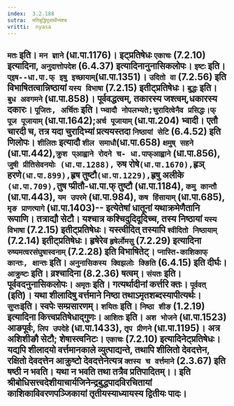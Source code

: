 ```yaml
---
index:  3.2.188
sutra:  मतिबुद्धिपूजार्थेभ्यश्च
vritti:  nyasa
---
```


`मतः` इति। `मन ज्ञाने` (धा.पा.1176)। इट्प्रतिषेधः `एकाचः` (7.2.10) इत्यादिना, `अनुदात्तोपदेश` (6.4.37) इत्यादिनानुनासिकलोपः। `इष्टः` इति। `प्इष--धा.पा.फ् इषु इच्छायाम्`(धा.पा.1351)। `उदितो वा` (7.2.56) इति विभाषितत्वान्निष्ठायां `यस्य विभाषा` (7.2.15) इतीट्प्रतिषेधः। `बुद्धः` इति। `बुध अवगमने` (धा.पा.858)। पूर्ववद्धत्वम्, तकारस्य जश्त्वम्,धकारस्य दकारः। `पूजितः, अर्चितः` इति। `प्भ्वादौ नोपलभ्यते;चुरादित्वेनैव प्रसिद्धः।फ् पूज पूजायाम्` (धा.पा.1642);`अर्च पूजायाम्` (धा.पा.204) भ्वादी। एतौ चारदी च, तत्र यदा चुरादिभ्यां प्रत्ययस्तदा `निष्ठायां सेटि` (6.4.52) इति णिलोपः।
`शीलितः` इत्यादौ `शील समाधौ`(धा.पा.658) `क्षमुष् सहने` (धा.पा.442),`क्रुश प्आह्वाने रोदने च- धा.पाफ्आह्वाने` (धा.पा.856), `जुषी प्रीतिसेवनयोः (धा.पा.1288),` रुष रोषे` (धा.पा.1670), `हृञ् हरणे` (धा.पा.899), `हृष तुष्टौ` (धा.पा.1229), `हृषु अलीके` (धा.पा.709),`तुष प्प्रीतौ-धा.पा.फ् तुष्टौ (धा.पा.1184), `कमु कान्तौ` (धा.पा.443), `यम उपरमे` (धा.पा.984), `कष हिंसायाम्` (धा.पा.685), `मृङ प्राणत्यागे` (धा.पा.1403)-- इत्येतेषां धातूनां यथाक्रमेणैतानि रूपाणि। तत्राद्यौ सेटौ। यश्चात्र कश्चिदुदिदूदिच्च, तस्य निष्ठायां `यस्य विभाषा` (7.2.15) इतीट्प्रतिषेधः। यस्त्वीदित् तस्यापि `श्वीदितो निष्ठायाम्` (7.2.14) इतीट्प्रतिषेधः। हृषेरेव `हृषेर्लोमसु` (7.2.29) इत्यादिना `रुष्यमत्वरसंघुषास्वनाम्` (7.2.28) इति विभाषितेट्। `प्नास्ति-काशिकाफ् कान्तः, क्षान्तः` इति। `अनुनासिकस्य क्विझलोः क्ङिति` (6.4.15) इति दीर्घः। `आक्रुष्टः` इति। व्रश्चादिना (8.2.36) षत्वम्। `संयतः` इति। पूर्ववदनुनासिकलोपः। `अमृतः` इति। गत्यर्थादीनां कर्त्तरि क्तः। `पूर्ववत्` (इति)। यथा शीलादिषु वर्त्तमाने निष्ठा तथाऽमृतशब्दस्यापीत्यर्थः।
`सुप्तः`इति। स्वपेः सम्प्रसारणम्। `शयितः` इति। `निष्ठा शीङ` (1.2.19) इत्यादिना कित्त्वप्रतिषेधाद्गुणः। `आशितः` इति। `अश भोजने` (धा.पा.1523) आङपूर्वः, `लिप उपदेहे` (धा.पा.1433), `तृप प्रीणने` (धा.पा.1195)। अत्र अशिशीङौ सेटौ; शेषास्त्वनिटः। `एकाचः` (7.2.10) इत्यादिनेट्प्रतिषेधः। यद्यपि शीलादयो वर्त्तमानकाले व्युत्पाद्यन्ते, तथापि शीलितो देवदत्तेन, रक्षितो देवदत्तेन आक्रुष्टो देवदत्तेनेत्यत्र `क्तस्य च वर्त्तमाने` (2.3.67) इति षष्ठी न भवति। यथा न भवति तथा तत्रैव प्रतिपादितम्।।
इति श्रीबोधिसत्त्वदेशीयाचार्यजिनेन्द्रबुद्धपादविरचितायां
काशिकाविवरणपञ्जिकायां
तृतीयस्याध्यायस्य
द्वितीयः पादः।
-------------------


